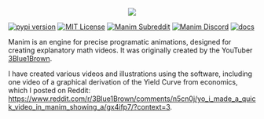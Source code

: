 <p align="center">
    <a href="https://github.com/3b1b/manim">
        <img src="https://raw.githubusercontent.com/3b1b/manim/master/logo/cropped.png">
    </a>
</p>

[![pypi version](https://img.shields.io/pypi/v/manimgl?logo=pypi)](https://pypi.org/project/manimgl/)
[![MIT License](https://img.shields.io/badge/license-MIT-blue.svg?style=flat)](http://choosealicense.com/licenses/mit/)
[![Manim Subreddit](https://img.shields.io/reddit/subreddit-subscribers/manim.svg?color=ff4301&label=reddit&logo=reddit)](https://www.reddit.com/r/manim/)
[![Manim Discord](https://img.shields.io/discord/581738731934056449.svg?label=discord&logo=discord)](https://discord.gg/mMRrZQW)
[![docs](https://github.com/3b1b/manim/workflows/docs/badge.svg)](https://3b1b.github.io/manim/)

Manim is an engine for precise programatic animations, designed for creating explanatory math videos. It was originally created by the YouTuber [3Blue1Brown](https://www.youtube.com/c/3blue1brown).

I have created various videos and illustrations using the software, including one video of a graphical derivation of the Yield Curve from economics, which I posted on Reddit: https://www.reddit.com/r/3Blue1Brown/comments/n5cn0j/yo_i_made_a_quick_video_in_manim_showing_a/gx4ifp7/?context=3.
